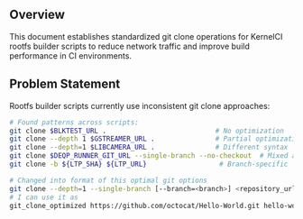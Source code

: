 ## Overview

This document establishes standardized git clone operations for KernelCI rootfs builder scripts to reduce network traffic and improve build performance in CI environments.

## Problem Statement

Rootfs builder scripts currently use inconsistent git clone approaches:

```bash
# Found patterns across scripts:
git clone $BLKTEST_URL .                           # No optimization
git clone --depth 1 $GSTREAMER_URL .               # Partial optimization  
git clone --depth=1 $LIBCAMERA_URL .               # Different syntax
git clone $DEQP_RUNNER_GIT_URL --single-branch --no-checkout  # Mixed approach
git clone -b ${LTP_SHA} ${LTP_URL}                  # Branch-specific

# Changed into format of this optimal git options
git clone --depth=1 --single-branch [--branch=<branch>] <repository_url> <target_dir>
# I can use it as 
git_clone_optimized https://github.com/octocat/Hello-World.git hello-world-test


